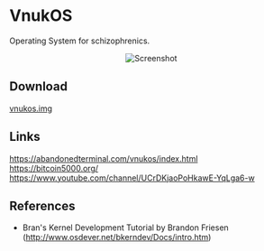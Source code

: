 # VnukOS
Operating System for schizophrenics.
<p align="center">
  <img src="https://github.com/smugd/vnukos/raw/master/screenshot.png" alt="Screenshot"/>
</p>

## Download
[vnukos.img](https://github.com/smugd/vnukos/raw/master/vnukos.img)

## Links
https://abandonedterminal.com/vnukos/index.html<br>
https://bitcoin5000.org/<br>
https://www.youtube.com/channel/UCrDKjaoPoHkawE-YqLga6-w

## References
- Bran's Kernel Development Tutorial by Brandon Friesen (http://www.osdever.net/bkerndev/Docs/intro.htm)
